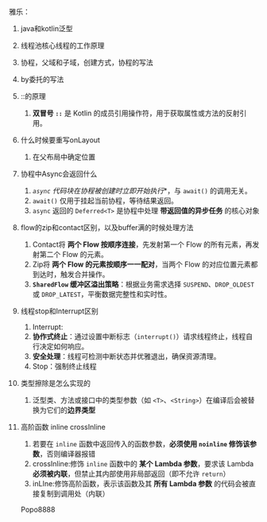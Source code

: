 雅乐：

1. java和kotlin泛型
2. 线程池核心线程的工作原理
3. 协程，父域和子域，创建方式，协程的写法
4. by委托的写法
5. ::的原理
   1. **双冒号 `::`** 是 Kotlin 的成员引用操作符，用于获取属性或方法的反射引用。
6. 什么时候要重写onLayout
   1. 在父布局中确定位置
7. 协程中Async会返回什么
   1. *`async` 代码块在协程被创建时立即开始执行**，与 `await()` 的调用无关。
   2. `await()` 仅用于挂起当前协程，等待结果返回。
   3. `async` 返回的 `Deferred<T>` 是协程中处理 **带返回值的异步任务** 的核心对象
8. flow的zip和contact区别，以及buffer满的时候处理方法
   1. Contact将 **两个 Flow 按顺序连接**，先发射第一个 Flow 的所有元素，再发射第二个 Flow 的元素。
   2. Zip将 **两个 Flow 的元素按顺序一一配对**，当两个 Flow 的对应位置元素都到达时，触发合并操作。
   3. **`SharedFlow` 缓冲区溢出策略**：根据业务需求选择 `SUSPEND`、`DROP_OLDEST` 或 `DROP_LATEST`，平衡数据完整性和实时性。

10. 线程stop和Interrupt区别

    1. Interrupt:
    2. **协作式终止**：通过设置中断标志（`interrupt()`）请求线程终止，线程自行决定如何响应。
    3. **安全处理**：线程可检测中断状态并优雅退出，确保资源清理。
    4. Stop：强制终止线程

11. 类型擦除是怎么实现的

    1. 泛型类、方法或接口中的类型参数（如 `<T>`、`<String>`）在编译后会被替换为它们的**边界类型**

12. 高阶函数 inline crossInline

    1. 若要在 `inline` 函数中返回传入的函数参数，**必须使用 `noinline` 修饰该参数**，否则编译器报错
    2. crossInline:修饰 `inline` 函数中的 **某个 Lambda 参数**，要求该 Lambda **必须被内联**，但禁止其内部使用非局部返回（即不允许 `return`）
    3. inLIne:修饰高阶函数，表示该函数及其 **所有 Lambda 参数** 的代码会被直接复制到调用处（内联）

    Popo8888